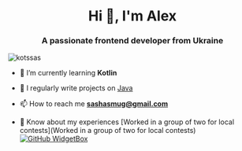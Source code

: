 <h1 align="center">Hi 👋, I'm Alex</h1>
<h3 align="center">A passionate frontend developer from Ukraine</h3>

<p align="left"> <img src="https://komarev.com/ghpvc/?username=kotssas&label=Profile%20views&color=0e75b6&style=flat" alt="kotssas" /> </p>

- 🌱 I’m currently learning **Kotlin**

- 📝 I regularly write projects on [Java](Java)

- 📫 How to reach me **sashasmug@gmail.com**

- 📄 Know about my experiences [Worked in a group of two for local contests](Worked in a group of two for local contests)
[![GitHub WidgetBox](https://github-widgetbox.vercel.app/api/profile?username=KotSSas&data=followers,repositories,stars,commits)](https://github.com/Jurredr/github-widgetbox)

